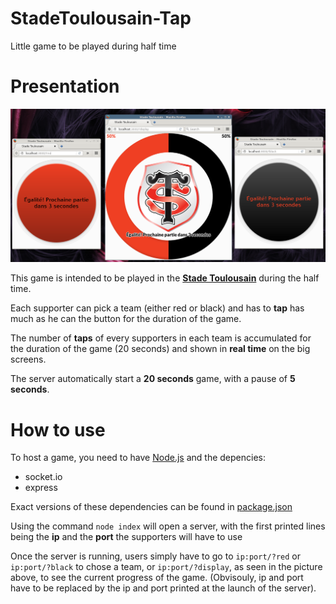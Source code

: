 # StadeToulousain-Tap
Little game to be played during half time

# Presentation
<img src="./resources/screenshot.png" alt="Game picture">

This game is intended to be played in the [**Stade Toulousain**](http://www.stadetoulousain.fr/) during the half time.

Each supporter can pick a team (either red or black) and has to **tap** has much as he can the button for the duration of the game.

The number of **taps** of every supporters in each team is accumulated for the duration of the game (20 seconds) and shown in **real time** on the big screens.

The server automatically start a **20 seconds** game, with a pause of **5 seconds**.

# How to use

To host a game, you need to have [Node.js](https://nodejs.org/) and the depencies:
- socket.io
- express

Exact versions of these dependencies can be found in [package.json](package.json)

Using the command `node index` will open a server, with the first printed lines being the **ip** and the **port** the supporters will have to use

Once the server is running, users simply have to go to `ip:port/?red` or `ip:port/?black` to chose a team, or `ip:port/?display`, as seen in the picture above, to see the current progress of the game. (Obvisouly, ip and port have to be replaced by the ip and port printed at the launch of the server).
